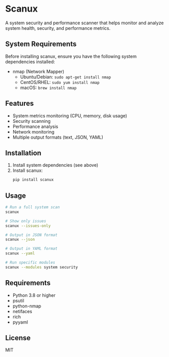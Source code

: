 # Scanux

A system security and performance scanner that helps monitor and analyze system health, security, and performance metrics.

## System Requirements

Before installing scanux, ensure you have the following system dependencies installed:

- nmap (Network Mapper)
  - Ubuntu/Debian: `sudo apt-get install nmap`
  - CentOS/RHEL: `sudo yum install nmap`
  - macOS: `brew install nmap`

## Features

- System metrics monitoring (CPU, memory, disk usage)
- Security scanning
- Performance analysis
- Network monitoring
- Multiple output formats (text, JSON, YAML)

## Installation

1. Install system dependencies (see above)
2. Install scanux:
   ```bash
   pip install scanux
   ```

## Usage

```bash
# Run a full system scan
scanux

# Show only issues
scanux --issues-only

# Output in JSON format
scanux --json

# Output in YAML format
scanux --yaml

# Run specific modules
scanux --modules system security
```

## Requirements

- Python 3.8 or higher
- psutil
- python-nmap
- netifaces
- rich
- pyyaml

## License

MIT 